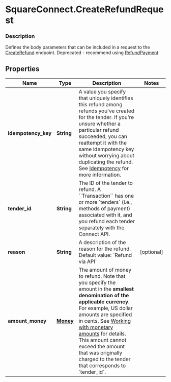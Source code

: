 # SquareConnect.CreateRefundRequest

### Description

Defines the body parameters that can be included in a request to the [CreateRefund](#endpoint-createrefund) endpoint.  Deprecated - recommend using [RefundPayment](#endpoint-refunds-refundpayment)

## Properties
Name | Type | Description | Notes
------------ | ------------- | ------------- | -------------
**idempotency_key** | **String** | A value you specify that uniquely identifies this refund among refunds you&#39;ve created for the tender.  If you&#39;re unsure whether a particular refund succeeded, you can reattempt it with the same idempotency key without worrying about duplicating the refund.  See [Idempotency](https://developer.squareup.com/docs/basics/api101/idempotency) for more information. | 
**tender_id** | **String** | The ID of the tender to refund.  A &#x60;&#x60;Transaction&#x60;&#x60; has one or more &#x60;tenders&#x60; (i.e., methods of payment) associated with it, and you refund each tender separately with the Connect API. | 
**reason** | **String** | A description of the reason for the refund.  Default value: &#x60;Refund via API&#x60; | [optional] 
**amount_money** | [**Money**](Money.md) | The amount of money to refund.  Note that you specify the amount in the __smallest denomination of the applicable currency__. For example, US dollar amounts are specified in cents. See [Working with monetary amounts](#workingwithmonetaryamounts) for details.  This amount cannot exceed the amount that was originally charged to the tender that corresponds to &#x60;tender_id&#x60;. | 



